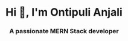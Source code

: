<h1 align="center">Hi 👋, I'm Ontipuli Anjali</h1>
<h3 align="center">A passionate MERN Stack developer</h3>

